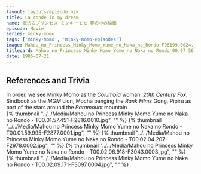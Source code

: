 ```yaml
---
layout: layouts/episode.njk
title: La ronde in my dream
name: 魔法のプリンセス ミンキーモモ 夢の中の輪舞
episode: Movie
series: minky-momo
tags: ['minky-momo', 'minky-momo-episodes']
image: Mahou_no_Princess_Minky_Momo_Yume_no_Naka_no_Rondo-F96199.0024.jpg
titlecard: Mahou_no_Princess_Minky_Momo_Yume_no_Naka_no_Rondo_00.07.56.529.jpg
date: 1985-07-21
---
```


<h2> References and Trivia </h2>
In order, we see Minky Momo as the <i>Columbia</i> woman, <i>20th Century Fox</i>, Sindbook as the <i>MGM</i> Lion, Mocha banging the <i>Rank Films</i> Gong, Pipiru as part of the stars around the <i>Paramount</i> mountain
<div class="gallery">
    {% thumbnail "../../Media/Mahou no Princess Minky Momo Yume no Naka no Rondo - T00.01.57.451-F2816.0010.jpg", "" %}
    {% thumbnail "../../Media/Mahou no Princess Minky Momo Yume no Naka no Rondo - T00.01.59.995-F2877.0001.jpg", "" %}
    {% thumbnail "../../Media/Mahou no Princess Minky Momo Yume no Naka no Rondo - T00.02.04.207-F2978.0002.jpg", "" %}
    {% thumbnail "../../Media/Mahou no Princess Minky Momo Yume no Naka no Rondo - T00.02.06.918-F3043.0003.jpg", "" %}
    {% thumbnail "../../Media/Mahou no Princess Minky Momo Yume no Naka no Rondo - T00.02.09.171-F3097.0004.jpg", "" %}
</div>
